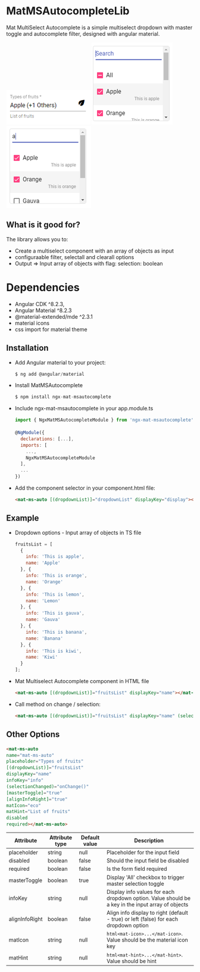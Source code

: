 # MatMSAutocompleteLib

Mat MultiSelect Autocomplete is a simple multiselect dropdown with master toggle and autocomplete filter, designed with angular material.

<img src="images/other-options.PNG">

<img src="images/master-toggle.PNG">

<img src="images/dropdown-autocomplete.PNG">

## What is it good for?

The library allows you to:

- Create a multiselect component with an array of objects as input
- configuraable filter, selectall and clearall options
- Output => Input array of objects with flag: selection: boolean 

# Dependencies

- Angular CDK ^8.2.3,
- Angular Material ^8.2.3
- @material-extended/mde ^2.3.1
- material icons
- css import for material theme

## Installation

- Add Angular material to your project:
    ```javascript
    $ ng add @angular/material
    ```

- Install MatMSAutocomplete
    ```javascript
    $ npm install ngx-mat-msautocomplete
    ```
    
- Include ngx-mat-msautocomplete in your app.module.ts
    ```javascript
    import { NgxMatMSAutocompleteModule } from 'ngx-mat-msautocomplete';
    
    @NgModule({
      declarations: [...],
      imports: [
        ...,
        NgxMatMSAutocompleteModule
      ],
      ...
    })
    ```

- Add the component selector in your component.html file:
    ```html
    <mat-ms-auto [(dropdownList)]="dropdownList" displayKey="display"></mat-ms-auto>
    ```
    
## Example

- Dropdown options - Input array of objects in TS file
    ```javascript
    fruitsList = [
      {
        info: 'This is apple',
        name: 'Apple'
      }, {
        info: 'This is orange',
        name: 'Orange'
      }, {
        info: 'This is lemon',
        name: 'Lemon'
      }, {
        info: 'This is gauva',
        name: 'Gauva'
      }, {
        info: 'This is banana',
        name: 'Banana'
      }, {
        info: 'This is kiwi',
        name: 'Kiwi'
      }
    ];
    ```

- Mat Multiselect Autocomplete component in HTML file
    ```html
    <mat-ms-auto [(dropdownList)]="fruitsList" displayKey="name"></mat-ms-auto>
    ```

- Call method on change / selection:
    ```html
    <mat-ms-auto [(dropdownList)]="fruitsList" displayKey="name" (selectionChanged)="onChange()"></mat-ms-auto>
    ```

## Other Options

  ```html
  <mat-ms-auto 
  name="mat-ms-auto"
  placeholder="Types of fruits"
  [(dropdownList)]="fruitsList"
  displayKey="name"
  infoKey="info"
  (selectionChanged)="onChange()"
  [masterToggle]="true"
  [alignInfoRight]="true"
  matIcon="eco"
  matHint="List of fruits"
  disabled
  required></mat-ms-auto>
  ```

Attribute | Attribute type | Default value | Description
------------ | ------------- | ------------- | -------------
placeholder | string | null | Placeholder for the input field
disabled | boolean | false | Should the input field be disabled
required | boolean | false | Is the form field required
masterToggle | boolean | true | Display 'All' checkbox to trigger master selection toggle
infoKey | string | null | Display info values for each dropdown option. Value should be a key in the input array of objects
alignInfoRight | boolean | false | Align info display to right (default - true) or left (false) for each dropdown option
matIcon | string | null | ```html<mat-icon>...</mat-icon>```. Value should be the material icon key
matHint | string | null | ```html<mat-hint>...</mat-hint>```. Value should be hint
